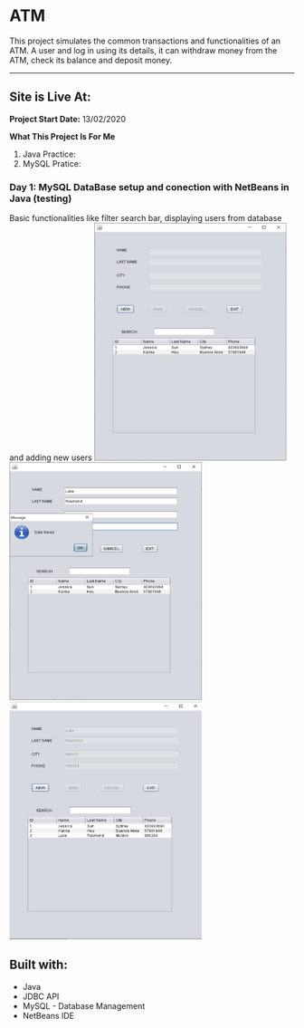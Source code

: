 # ATM
This project simulates the common transactions and functionalities of an ATM. A user and log in using its details, it can withdraw money from the ATM, check its balance and deposit money.

***

## Site is Live At:

**Project Start Date:** 13/02/2020

**What This Project Is For Me**
1) Java Practice: 
2) MySQL Pratice:

### Day 1: MySQL DataBase setup and conection with NetBeans in Java (testing)
Basic functionalities like filter search bar, displaying users from database and adding new users
<img src="img/pic1.png" height="420" width="340">
<img src="img/pic2.png" height="420" width="340">
<img src="img/pic3.png" height="420" width="340">

## Built with:
* Java 
* JDBC API
* MySQL - Database Management
* NetBeans IDE
